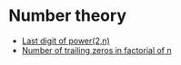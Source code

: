 # Number theory

- [Last digit of power(2,n)](https://codeforces.com/problemset/problem/230/B)
- [Number of trailing zeros in factorial of n](https://codeforces.com/problemset/problem/762/A)
